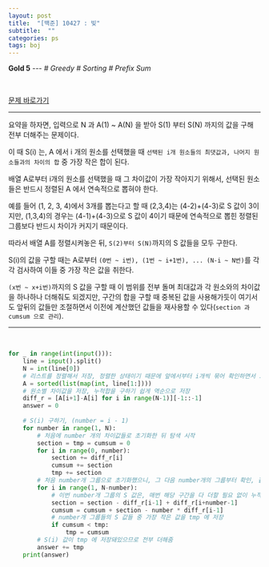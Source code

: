 ```yaml
---
layout: post
title:  "[백준] 10427 : 빚"
subtitle:  ""
categories: ps
tags: boj
---
```


**Gold 5** --- *# Greedy # Sorting # Prefix Sum*

<br>

[문제 바로가기](https://www.acmicpc.net/problem/10427)

---

요약을 하자면, 입력으로 N 과 A(1) ~ A(N) 을 받아 S(1) 부터 S(N) 까지의 값을 구해 전부 더해주는 문제이다.

이 때 S(i) 는, A 에서 i 개의 원소를 선택했을 때 ```선택된 i개 원소들의 최댓값과, 나머지 원소들과의 차이의 합``` 중 가장 작은 합이 된다.

배열 A로부터 i개의 원소를 선택했을 때 그 차이값이 가장 작아지기 위해서, 선택된 원소들은 반드시 정렬된 A 에서 연속적으로 뽑혀야 한다.

예를 들어 (1, 2, 3, 4)에서 3개를 뽑는다고 할 때 (2,3,4)는 (4-2)+(4-3)로 S 값이 3이지만, (1,3,4)의 경우는 (4-1)+(4-3)으로 S 값이 4이기 때문에 연속적으로 뽑힌 정렬된 그룹보다 반드시 차이가 커지기 때문이다.

따라서 배열 A를 정렬시켜놓은 뒤, ```S(2)부터 S(N)```까지의 S 값들을 모두 구한다.

S(i)의 값을 구할 때는 A로부터 ```(0번 ~ i번), (1번 ~ i+1번), ... (N-i ~ N번)```를 각각 검사하여 이들 중 가장 작은 값을 취한다.

```(x번 ~ x+i번)```까지의 S 값을 구할 때 이 범위를 전부 돌며 최대값과 각 원소와의 차이값을 하나하나 더해줘도 되겠지만, 구간의 합을 구할 때 중복된 값을 사용해가듯이 여기서도 앞뒤의 값들만 조절하면서 이전에 계산했던 값들을 재사용할 수 있다(```section 과 cumsum 으로 관리```).

---
<br>

```python
for _ in range(int(input())):
    line = input().split()
    N = int(line[0])
    # 리스트를 정렬해서 저장, 정렬한 상태이기 때문에 앞에서부터 i개씩 묶어 확인하면서 그 차이가 가장 작은 i개가 S(i) 값이 됨.
    A = sorted(list(map(int, line[1:])))
    # 원소별 차이값을 저장, 누적합을 구하기 쉽게 역순으로 저장
    diff_r = [A[i+1]-A[i] for i in range(N-1)][-1::-1]    
    answer = 0
    
    # S(i) 구하기, (number = i - 1)
    for number in range(1, N):
        # 처음에 number 개의 차이값들로 초기화한 뒤 탐색 시작
        section = tmp = cumsum = 0
        for i in range(0, number):
            section += diff_r[i]
            cumsum += section
            tmp += section
        # 처음 number개 그룹으로 초기화했으니, 그 다음 number개의 그룹부터 확인, 같은 방식으로 끝까지 선형탐색
        for i in range(1, N-number):
            # 이번 number개 그룹의 S 값은, 매번 해당 구간을 다 더할 필요 없이 누적값을 통해 관리 가능
            section = section - diff_r[i-1] + diff_r[i+number-1]
            cumsum = cumsum + section - number * diff_r[i-1]
            # number개 그룹들의 S 값들 중 가장 작은 값을 tmp 에 저장
            if cumsum < tmp:
                tmp = cumsum
        # S(i) 값이 tmp 에 저장돼있으므로 전부 더해줌
        answer += tmp
    print(answer)
```
